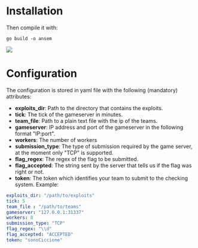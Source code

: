 # Installation
Then compile it with:
```
go build -o ansem 
```

![](https://github.com/PeterParser/Ansem/workflows/Go/badge.svg)

# Configuration
The configuration is stored in yaml file with the following (mandatory) attributes:
* **exploits_dir**: Path to the directory that contains the exploits.
* **tick**: The tick of the gameserver in minutes.
* **team_file**: Path to a plain text file with the ip of the teams.
* **gameserver**: IP address and port of the gameserver in the following format "IP:port".
* **workers**: The number of workers
* **submission_type**: The type of submission required by the game server, at the moment only "TCP" is supported.
* **flag_regex**: The regex of the flag to be submitted.
* **flag_accepted**: The string sent by the server that tells us if the flag was right or not.
* **token**: The token which identifies your team to submit to the checking system.
Example:
```yaml
exploits_dir: "/path/to/exploits"
tick: 5
team_file : "/path/to/teams"
gameserver: "127.0.0.1:31337"
workers: 8
submission_type: "TCP"
flag_regex: "\\d"
flag_accepted: "ACCEPTED"
token: "sonoCiccione"
```
